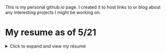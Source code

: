 This is my personal github.io page. I created it to host links to or blog about any interesting projects I might be working on.

# My resume as of 5/21
<details>
    <summary> Click to expand and view my résumé</summary>
    ![Resume5-21](./images/Resume5-21.png)
</details>